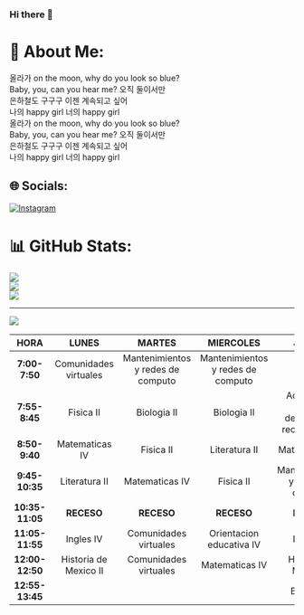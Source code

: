 ### Hi there 👋

<!--
**jellyabi/jellyabi** is a ✨ _special_ ✨ repository because its `README.md` (this file) appears on your GitHub profile.

Here are some ideas to get you started:

- 🔭 I’m currently working on ...
- 🌱 I’m currently learning ...
- 👯 I’m looking to collaborate on ...
- 🤔 I’m looking for help with ...
- 💬 Ask me about ...
- 📫 How to reach me: ...
- 😄 Pronouns: ...
- ⚡ Fun fact: ...
-->

# 💫 About Me:
올라가 on the moon, why do you look so blue?<br>Baby, you, can you hear me? 오직 둘이서만<br>은하철도 구구구 이젠 계속되고 싶어<br>나의 happy girl 너의 happy girl<br>올라가 on the moon, why do you look so blue?<br>Baby, you, can you hear me? 오직 둘이서만<br>은하철도 구구구 이젠 계속되고 싶어<br>나의 happy girl 너의 happy girl


## 🌐 Socials:
[![Instagram](https://img.shields.io/badge/Instagram-%23E4405F.svg?logo=Instagram&logoColor=white)](https://instagram.com/jelly_abii) 
# 📊 GitHub Stats:
![](https://github-readme-stats.vercel.app/api?username=jellyabi&theme=dark&hide_border=false&include_all_commits=false&count_private=false)<br/>
![](https://github-readme-streak-stats.herokuapp.com/?user=jellyabi&theme=dark&hide_border=false)<br/>
![](https://github-readme-stats.vercel.app/api/top-langs/?username=jellyabi&theme=dark&hide_border=false&include_all_commits=false&count_private=false&layout=compact)

---
[![](https://visitcount.itsvg.in/api?id=jellyabi&icon=0&color=0)](https://visitcount.itsvg.in)

<!-- Proudly created with GPRM ( https://gprm.itsvg.in ) -->

|     **HORA**    |        **LUNES**       |             **MARTES**             |            **MIERCOLES**           |                     **JUEVES**                    |             **VIERNES**            |
|:---------------:|:----------------------:|:----------------------------------:|:----------------------------------:|:-------------------------------------------------:|:----------------------------------:|
|  **7:00-7:50**  | Comunidades  virtuales | Mantenimientos y  redes de computo | Mantenimientos y  redes de computo |                     Fisica II                     | Mantenimientos y  redes de computo |
|  **7:55-8:45**  |        Fisica II       |             Biologia II            |             Biologia II            | Actividades fisicas  deportivas y  recreativas IV |             Biologia II            |
|  **8:50-9:40**  |     Matematicas IV     |              Fisica II             |            Literatura II           |                   Matematicas IV                  |           Matematicas IV           |
|  **9:45-10:35** |      Literatura II     |           Matematicas IV           |              Fisica II             |         Mantenimientos y  redes de computo        |              Fisica II             |
| **10:35-11:05** |       **RECESO**       |             **RECESO**             |             **RECESO**             |                     **RECESO**                    |             **RECESO**             |
| **11:05-11:55** |        Ingles IV       |       Comunidades  virtuales       |      Orientacion  educativa IV     |                     Ingles IV                     |       Historia de  Mexico II       |
| **12:00-12:50** | Historia de  Mexico II |       Comunidades  virtuales       |           Matematicas IV           |               Historia de  Mexico II              |            Literatura II           |
| **12:55-13:45** |                        |                                    |                                    |                    Biologia II                    |              Ingles IV             |
